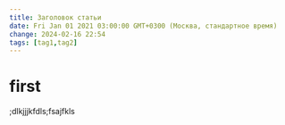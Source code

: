 ```yaml
---
title: Заголовок статьи
date: Fri Jan 01 2021 03:00:00 GMT+0300 (Москва, стандартное время)
change: 2024-02-16 22:54
tags: [tag1,tag2]
---
```

# first
;dlkjjjkfdls;fsajfkls
